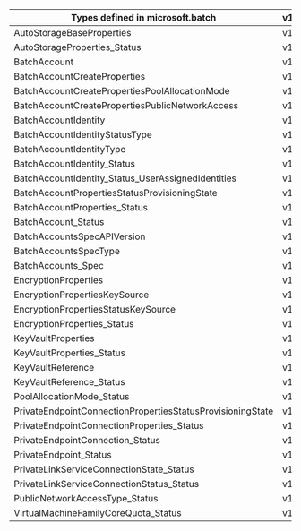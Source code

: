 | Types defined in microsoft.batch                           | v1alpha1api20210101 |
|------------------------------------------------------------|---------------------|
| AutoStorageBaseProperties                                  | v1alpha1api20210101 |
| AutoStorageProperties_Status                               | v1alpha1api20210101 |
| BatchAccount                                               | v1alpha1api20210101 |
| BatchAccountCreateProperties                               | v1alpha1api20210101 |
| BatchAccountCreatePropertiesPoolAllocationMode             | v1alpha1api20210101 |
| BatchAccountCreatePropertiesPublicNetworkAccess            | v1alpha1api20210101 |
| BatchAccountIdentity                                       | v1alpha1api20210101 |
| BatchAccountIdentityStatusType                             | v1alpha1api20210101 |
| BatchAccountIdentityType                                   | v1alpha1api20210101 |
| BatchAccountIdentity_Status                                | v1alpha1api20210101 |
| BatchAccountIdentity_Status_UserAssignedIdentities         | v1alpha1api20210101 |
| BatchAccountPropertiesStatusProvisioningState              | v1alpha1api20210101 |
| BatchAccountProperties_Status                              | v1alpha1api20210101 |
| BatchAccount_Status                                        | v1alpha1api20210101 |
| BatchAccountsSpecAPIVersion                                | v1alpha1api20210101 |
| BatchAccountsSpecType                                      | v1alpha1api20210101 |
| BatchAccounts_Spec                                         | v1alpha1api20210101 |
| EncryptionProperties                                       | v1alpha1api20210101 |
| EncryptionPropertiesKeySource                              | v1alpha1api20210101 |
| EncryptionPropertiesStatusKeySource                        | v1alpha1api20210101 |
| EncryptionProperties_Status                                | v1alpha1api20210101 |
| KeyVaultProperties                                         | v1alpha1api20210101 |
| KeyVaultProperties_Status                                  | v1alpha1api20210101 |
| KeyVaultReference                                          | v1alpha1api20210101 |
| KeyVaultReference_Status                                   | v1alpha1api20210101 |
| PoolAllocationMode_Status                                  | v1alpha1api20210101 |
| PrivateEndpointConnectionPropertiesStatusProvisioningState | v1alpha1api20210101 |
| PrivateEndpointConnectionProperties_Status                 | v1alpha1api20210101 |
| PrivateEndpointConnection_Status                           | v1alpha1api20210101 |
| PrivateEndpoint_Status                                     | v1alpha1api20210101 |
| PrivateLinkServiceConnectionState_Status                   | v1alpha1api20210101 |
| PrivateLinkServiceConnectionStatus_Status                  | v1alpha1api20210101 |
| PublicNetworkAccessType_Status                             | v1alpha1api20210101 |
| VirtualMachineFamilyCoreQuota_Status                       | v1alpha1api20210101 |
